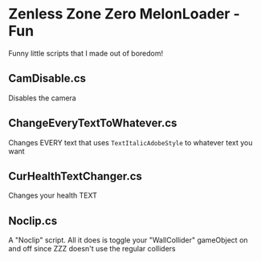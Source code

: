 # Zenless Zone Zero MelonLoader - Fun

Funny little scripts that I made out of boredom!

## CamDisable.cs

Disables the camera

## ChangeEveryTextToWhatever.cs

Changes EVERY text that uses ```TextItalicAdobeStyle``` to whatever text you want

## CurHealthTextChanger.cs

Changes your health TEXT

## Noclip.cs

A "Noclip" script. All it does is toggle your "WallCollider" gameObject on and off since ZZZ doesn't use the regular colliders